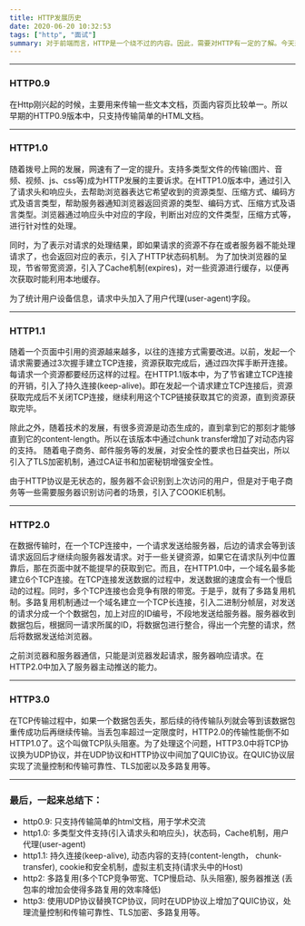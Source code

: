 ```yaml
---
title: HTTP发展历史
date: 2020-06-20 10:32:53
tags: ["http", "面试"]
summary: 对于前端而言，HTTP是一个绕不过的内容。因此，需要对HTTP有一定的了解。今天来说下HTTP的发展史。
---
```


*** 

### HTTP0.9
在Http刚兴起的时候，主要用来传输一些文本文档，页面内容页比较单一。所以早期的HTTP0.9版本中，只支持传输简单的HTML文档。

*** 

### HTTP1.0

随着拨号上网的发展，网速有了一定的提升。支持多类型文件的传输(图片、音频、视频、js、css等)成为HTTP发展的主要诉求。在HTTP1.0版本中，通过引入了请求头和响应头，去帮助浏览器表达它希望收到的资源类型、压缩方式、编码方式及语言类型，帮助服务器通知浏览器返回资源的类型、编码方式、压缩方式及语言类型。浏览器通过响应头中对应的字段，判断出对应的文件类型，压缩方式等，进行针对性的处理。

同时，为了表示对请求的处理结果，即如果请求的资源不存在或者服务器不能处理请求了，也会返回对应的表示，引入了HTTP状态码机制。
为了加快浏览器的呈现，节省带宽资源，引入了Cache机制(expires)，对一些资源进行缓存，以便再次获取时能利用本地缓存。

为了统计用户设备信息，请求中头加入了用户代理(user-agent)字段。

***

### HTTP1.1

随着一个页面中引用的资源越来越多，以往的连接方式需要改进。以前，发起一个请求需要通过3次握手建立TCP连接，资源获取完成后，通过四次挥手断开连接。每请求一个资源都要经历这样的过程。在HTTP1.1版本中，为了节省建立TCP连接的开销，引入了持久连接(keep-alive)。即在发起一个请求建立TCP连接后，资源获取完成后不关闭TCP连接，继续利用这个TCP链接获取其它的资源，直到资源获取完毕。

除此之外，随着技术的发展，有很多资源是动态生成的，直到拿到它的那刻才能够直到它的content-length。所以在该版本中通过chunk transfer增加了对动态内容的支持。
随着电子商务、邮件服务等的发展，对安全性的要求也日益突出，所以引入了TLS加密机制，通过CA证书和加密秘钥增强安全性。

由于HTTP协议是无状态的，服务器不会识别到上次访问的用户，但是对于电子商务等一些需要服务器识别访问者的场景，引入了COOKIE机制。

***

### HTTP2.0

在数据传输时，在一个TCP连接中，一个请求发送给服务器，后边的请求会等到该请求返回后才继续向服务器发请求。对于一些关键资源，如果它在请求队列中位置靠后，那在页面中就不能提早的获取到它。而且，在HTTP1.0中，一个域名最多能建立6个TCP连接。在TCP连接发送数据的过程中，发送数据的速度会有一个慢启动的过程。同时，多个TCP连接也会竞争有限的带宽。于是乎，就有了多路复用机制。多路复用机制通过一个域名建立一个TCP长连接，引入二进制分帧层，对发送的请求分成一个个数据包，加上对应的ID编号，不段地发送给服务器。服务器收到数据包后，根据同一请求所属的ID，将数据包进行整合，得出一个完整的请求，然后将数据发送给浏览器。

之前浏览器和服务器通信，只能是浏览器发起请求，服务器响应请求。在HTTP2.0中加入了服务器主动推送的能力。

***

### HTTP3.0

在TCP传输过程中，如果一个数据包丢失，那后续的待传输队列就会等到该数据包重传成功后再继续传输。当丢包率超过一定限度时，HTTP2.0的传输性能倒不如HTTP1.0了。这个叫做TCP队头阻塞。为了处理这个问题，HTTP3.0中将TCP协议换为UDP协议，并在UDP协议和HTTP协议中间加了QUIC协议。在QUIC协议层实现了流量控制和传输可靠性、TLS加密以及多路复用等。

***

### 最后，一起来总结下：
* http0.9: 只支持传输简单的html文档，用于学术交流
* http1.0: 多类型文件支持(引入请求头和响应头)，状态码，Cache机制，用户代理(user-agent)
* http1.1: 持久连接(keep-alive), 动态内容的支持(content-length， chunk-transfer), cookie和安全机制，虚拟主机支持(请求头中的Host)
* http2: 多路复用(多个TCP竞争带宽、TCP慢启动、队头阻塞), 服务器推送 (丢包率的增加会使得多路复用的效率降低)
* http3: 使用UDP协议替换TCP协议，同时在UDP协议上增加了QUIC协议，处理流量控制和传输可靠性、TLS加密、多路复用等。
